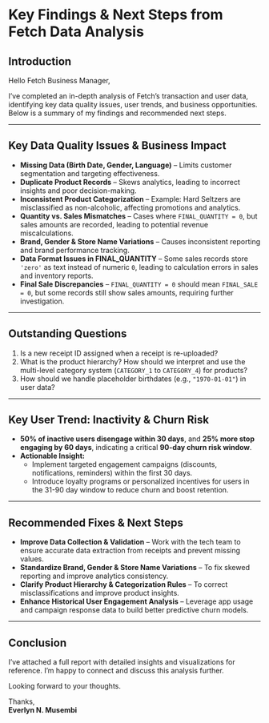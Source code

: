 # Key Findings & Next Steps from Fetch Data Analysis

## Introduction  
Hello Fetch Business Manager,  

I’ve completed an in-depth analysis of Fetch’s transaction and user data, identifying key data quality issues, user trends, and business opportunities. Below is a summary of my findings and recommended next steps.  

---

## Key Data Quality Issues & Business Impact  
- **Missing Data (Birth Date, Gender, Language)** – Limits customer segmentation and targeting effectiveness.  
- **Duplicate Product Records** – Skews analytics, leading to incorrect insights and poor decision-making.  
- **Inconsistent Product Categorization** – Example: Hard Seltzers are misclassified as non-alcoholic, affecting promotions and analytics.  
- **Quantity vs. Sales Mismatches** – Cases where `FINAL_QUANTITY = 0`, but sales amounts are recorded, leading to potential revenue miscalculations.  
- **Brand, Gender & Store Name Variations** – Causes inconsistent reporting and brand performance tracking.  
- **Data Format Issues in FINAL_QUANTITY** – Some sales records store `'zero'` as text instead of numeric `0`, leading to calculation errors in sales and inventory reports.  
- **Final Sale Discrepancies** – `FINAL_QUANTITY = 0` should mean `FINAL_SALE = 0`, but some records still show sales amounts, requiring further investigation.  

---

## Outstanding Questions  
1. Is a new receipt ID assigned when a receipt is re-uploaded?  
2. What is the product hierarchy? How should we interpret and use the multi-level category system (`CATEGORY_1` to `CATEGORY_4`) for products?  
3. How should we handle placeholder birthdates (e.g., `"1970-01-01"`) in user data?  

---

## Key User Trend: Inactivity & Churn Risk  
- **50% of inactive users disengage within 30 days**, and **25% more stop engaging by 60 days**, indicating a critical **90-day churn risk window**.  
- **Actionable Insight:**  
  - Implement targeted engagement campaigns (discounts, notifications, reminders) within the first 30 days.  
  - Introduce loyalty programs or personalized incentives for users in the 31-90 day window to reduce churn and boost retention.  

---

## Recommended Fixes & Next Steps  
- **Improve Data Collection & Validation** – Work with the tech team to ensure accurate data extraction from receipts and prevent missing values.  
- **Standardize Brand, Gender & Store Name Variations** – To fix skewed reporting and improve analytics consistency.  
- **Clarify Product Hierarchy & Categorization Rules** – To correct misclassifications and improve product insights.  
- **Enhance Historical User Engagement Analysis** – Leverage app usage and campaign response data to build better predictive churn models.  

---

## Conclusion  
I’ve attached a full report with detailed insights and visualizations for reference. I’m happy to connect and discuss this analysis further.  

Looking forward to your thoughts.  

Thanks,  
**Everlyn N. Musembi**  
